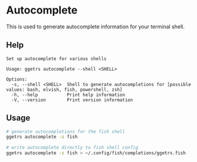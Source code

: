 # Autocomplete

This is used to generate autocomplete information for your terminal shell.

## Help

```text
Set up autocomplete for various shells

Usage: ggetrs autocomplete --shell <SHELL>

Options:
  -s, --shell <SHELL>  Shell to generate autocompletions for [possible values: bash, elvish, fish, powershell, zsh]
  -h, --help           Print help information
  -V, --version        Print version information
```

## Usage

```bash
# generate autocompletions for the fish shell
ggetrs autocomplete -s fish

# write autocomplete directly to fish shell config
ggetrs autocomplete -s fish > ~/.config/fish/completions/ggetrs.fish
```
